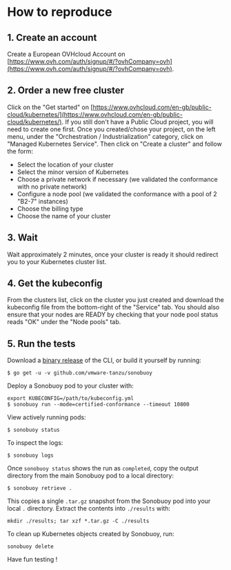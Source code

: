 # How to reproduce

## 1. Create an account
Create a European OVHcloud Account on [https://www.ovh.com/auth/signup/#/?ovhCompany=ovh](https://www.ovh.com/auth/signup/#/?ovhCompany=ovh).

## 2. Order a new free cluster
Click on the "Get started" on [https://www.ovhcloud.com/en-gb/public-cloud/kubernetes/](https://www.ovhcloud.com/en-gb/public-cloud/kubernetes/).
If you still don't have a Public Cloud project, you will need to create one first.
Once you created/chose your project, on the left menu, under the "Orchestration / Industrialization" category, click on "Managed Kubernetes Service".
Then click on "Create a cluster" and follow the form:
- Select the location of your cluster
- Select the minor version of Kubernetes
- Choose a private network if necessary (we validated the conformance with no private network)
- Configure a node pool (we validated the conformance with a pool of 2 "B2-7" instances)
- Choose the billing type
- Choose the name of your cluster

## 3. Wait
Wait approximately 2 minutes, once your cluster is ready it should redirect you to your Kubernetes cluster list.

## 4. Get the kubeconfig
From the clusters list, click on the cluster you just created and download the kubeconfig file from the bottom-right of the "Service" tab.
You should also ensure that your nodes are READY by checking that your node pool status reads "OK" under the "Node pools" tab.

## 5. Run the tests
Download a [binary release](https://github.com/vmware-tanzu/sonobuoy/releases) of the CLI, or build it yourself by running:

```
$ go get -u -v github.com/vmware-tanzu/sonobuoy
```

Deploy a Sonobuoy pod to your cluster with:

```
export KUBECONFIG=/path/to/kubeconfig.yml
$ sonobuoy run --mode=certified-conformance --timeout 10800
```

View actively running pods:

```
$ sonobuoy status
```

To inspect the logs:

```
$ sonobuoy logs
```

Once `sonobuoy status` shows the run as `completed`, copy the output directory from the main Sonobuoy pod to
a local directory:

```
$ sonobuoy retrieve .
```

This copies a single `.tar.gz` snapshot from the Sonobuoy pod into your local `.` directory. Extract the contents into `./results` with:

```
mkdir ./results; tar xzf *.tar.gz -C ./results
```

To clean up Kubernetes objects created by Sonobuoy, run:

```
sonobuoy delete
```

Have fun testing !
